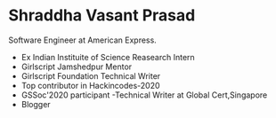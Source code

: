 # Shraddha Vasant Prasad



Software Engineer at American Express.

- Ex Indian Instituite of Science Reasearch Intern
- Girlscript Jamshedpur Mentor
- Girlscript Foundation Technical Writer
- Top contributor in Hackincodes-2020
- GSSoc'2020 participant
-Technical Writer at Global Cert,Singapore
- Blogger
